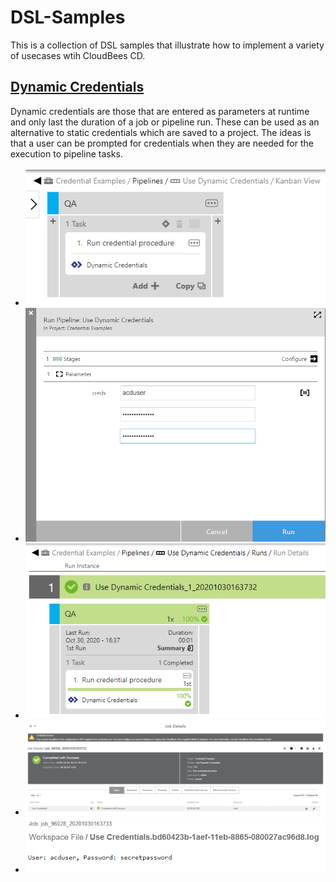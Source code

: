 # DSL-Samples

This is a collection of DSL samples that illustrate how to implement a variety of usecases wtih CloudBees CD.

## [Dynamic Credentials](Dynamic%20Credentials.groovy)
Dynamic credentials are those that are entered as parameters at runtime and only last the duration of a job or pipeline
 run. These can be used as an alternative to static credentials which are saved to a project. The ideas is that a user
 can be prompted for credentials when they are needed for the execution to pipeline tasks.

- ![Pipeline Definition](/images/Dynamic%20Credentials/Pipeline%20definition.png)
- ![Pipeline run dialog](/images/Dynamic%20Credentials/Pipeline%20run%20dialog.png)
- ![Pipeline runtime](/images/Dynamic%20Credentials/Pipeline%20runtime.png)
- ![Job details](/images/Dynamic%20Credentials/Job%20details.png)
- ![Job step logfile](/images/Dynamic%20Credentials/Job%20step%20logfile.png)